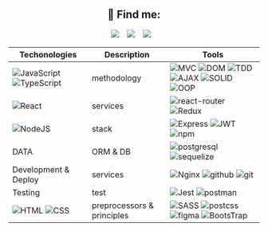 
<h2 align="center">💬 Find me:</h2>
<p align="center" align='right'>
  <a target="_blank"href="mailto:davaispi@gmail.com"><img src="https://img.shields.io/badge/Mail-20232A?style=for-the-badge&logo=mail" /></a>&nbsp;&nbsp;&nbsp;
  <a target="_blank"href="mailto:davaispi@gmail.com"><img src="https://img.shields.io/badge/Gmail-20232A?style=for-the-badge&logo=gmail" /></a>&nbsp;&nbsp;&nbsp;
  <a target="_blank"href="https://t.me/nunespi"><img src="https://img.shields.io/badge/Telegram-20232A?style=for-the-badge&logo=telegram" /></a>&nbsp;&nbsp;&nbsp;
</p>

Techonologies | Description                 | Tools
--- |-----------------------------| ---
![JavaScript](https://img.shields.io/badge/JavaScript-20232A?style=for-the-badge&logo=javascript) ![TypeScript](https://img.shields.io/badge/TypeScript-20232A?style=for-the-badge&logo=typescript) | methodology               |![MVC](https://img.shields.io/badge/mvc-20232A?style=for-the-badge) ![DOM](https://img.shields.io/badge/dom-20232A?style=for-the-badge) ![TDD](https://img.shields.io/badge/tdd-20232A?style=for-the-badge) ![AJAX](https://img.shields.io/badge/ajax-20232A?style=for-the-badge) ![SOLID](https://img.shields.io/badge/solid-20232A?style=for-the-badge) ![OOP](https://img.shields.io/badge/oop-20232A?style=for-the-badge)
![React](https://img.shields.io/badge/React-20232A?style=for-the-badge&logo=react) | services                    | ![react-router](https://img.shields.io/badge/React_Router-20232A?style=for-the-badge&logo=react-router) ![Redux](https://img.shields.io/badge/Redux-20232A?style=for-the-badge&logo=redux&logoColor=7749BD) 
![NodeJS](https://img.shields.io/badge/node.js-20232A?style=for-the-badge&logo=node.js) | stack                       | ![Express](https://img.shields.io/badge/express.js-20232A?style=for-the-badge&logo=express) ![JWT](https://img.shields.io/badge/JWT-20232A?style=for-the-badge&logo=jsonwebtokens) ![npm](https://img.shields.io/badge/npm-20232A?style=for-the-badge&logo=npm)
DATA | ORM & DB                     | ![postgresql](https://img.shields.io/badge/postgresql-20232A?style=for-the-badge&logo=postgresql) ![sequelize](https://img.shields.io/badge/Sequelize-20232A?style=for-the-badge&logo=Sequelize)
Development & Deploy | services                    | ![Nginx](https://img.shields.io/badge/nginx-20232A?style=for-the-badge&logo=nginx&logoColor=green) ![github](https://img.shields.io/badge/github-20232A?style=for-the-badge&logo=github) ![git](https://img.shields.io/badge/git-20232A?style=for-the-badge&logo=git)
Testing | test                        | ![Jest](https://img.shields.io/badge/-jest-20232A?style=for-the-badge&logo=jest&logoColor=brown) ![postman](https://img.shields.io/badge/postman-20232A?style=for-the-badge&logo=postman) 
![HTML](https://img.shields.io/badge/HTML5-20232A?style=for-the-badge&logo=html5) ![CSS](https://img.shields.io/badge/CSS3-20232A?style=for-the-badge&logo=css3&logoColor=369AD6) | preprocessors & principles  | ![SASS](https://img.shields.io/badge/Sass-20232A?style=for-the-badge&logo=sass) ![postcss](https://img.shields.io/badge/postcss-20232A?style=for-the-badge&logo=postcss&logoColor=DD3A0A) ![figma](https://img.shields.io/badge/figma-20232A?style=for-the-badge&logo=figma) ![BootsTrap](https://img.shields.io/badge/Bootstrap-20232A?style=for-the-badge&logo=bootstrap)

[//]: # ( ![JavaScript]&#40;https://img.shields.io/badge/JavaScript-20232A?style=for-the-badge&logo=javascript&#41; )

[//]: # (<!-- ![TypeScript]&#40;https://img.shields.io/badge/TypeScript-20232A?style=for-the-badge&logo=typescript&#41; -->)

[//]: # (<!-- ![React]&#40;https://img.shields.io/badge/React-20232A?style=for-the-badge&logo=react&#41; -->)

[//]: # (<!-- ![Redux]&#40;https://img.shields.io/badge/Redux-20232A?style=for-the-badge&logo=redux&logoColor=7749BD&#41; -->)

[//]: # (<!-- ![React Query]&#40;https://img.shields.io/badge/ReactQuery-20232A?style=for-the-badge&logo=reactquery&#41; -->)

[//]: # (<!-- ![react-router]&#40;https://img.shields.io/badge/React_Router-20232A?style=for-the-badge&logo=react-router&#41; -->)

[//]: # (<!-- ![HTML]&#40;https://img.shields.io/badge/HTML5-20232A?style=for-the-badge&logo=html5&#41; -->)

[//]: # (<!-- ![CSS]&#40;https://img.shields.io/badge/CSS3-20232A?style=for-the-badge&logo=css3&logoColor=369AD6&#41; -->)

[//]: # (<!-- ![SASS]&#40;https://img.shields.io/badge/Sass-20232A?style=for-the-badge&logo=sass&#41; -->)

[//]: # (<!-- ![postcss]&#40;https://img.shields.io/badge/postcss-20232A?style=for-the-badge&logo=postcss&logoColor=DD3A0A&#41; -->)

[//]: # (<!-- ![figma]&#40;https://img.shields.io/badge/figma-20232A?style=for-the-badge&logo=figma&#41; -->)

[//]: # (<!-- ![BootsTrap]&#40;https://img.shields.io/badge/Bootstrap-20232A?style=for-the-badge&logo=bootstrap&#41; -->)

[//]: # (<!-- ![NodeJS]&#40;https://img.shields.io/badge/node.js-20232A?style=for-the-badge&logo=node.js&#41; -->)

[//]: # (<!-- ![Express]&#40;https://img.shields.io/badge/express.js-20232A?style=for-the-badge&logo=express&#41; -->)

[//]: # (<!-- ![socket.io]&#40;https://img.shields.io/badge/socket.io-20232A?style=for-the-badge&logo=socket.io&#41; -->)

[//]: # (<!-- ![JWT]&#40;https://img.shields.io/badge/JWT-20232A?style=for-the-badge&logo=jsonwebtokens&#41; -->)

[//]: # (<!-- ![vercel]&#40;https://img.shields.io/badge/vercel-20232A?style=for-the-badge&logo=vercel&#41; -->)

[//]: # (<!-- ![postgresql]&#40;https://img.shields.io/badge/postgresql-20232A?style=for-the-badge&logo=postgresql&#41; -->)

[//]: # (<!-- ![sequelize]&#40;https://img.shields.io/badge/Sequelize-20232A?style=for-the-badge&logo=Sequelize&#41; -->)

[//]: # (<!-- ![postman]&#40;https://img.shields.io/badge/postman-20232A?style=for-the-badge&logo=postman&#41; -->)

[//]: # (<!-- ![eslint]&#40;https://img.shields.io/badge/eslint-20232A?style=for-the-badge&logo=eslint&logoColor=7C7CEA&#41; -->)

[//]: # (<!-- ![git]&#40;https://img.shields.io/badge/git-20232A?style=for-the-badge&logo=git&#41; -->)

[//]: # (<!-- ![gilab]&#40;https://img.shields.io/badge/gitlab-20232A?style=for-the-badge&logo=gitlab&#41; -->)

[//]: # (<!-- ![github]&#40;https://img.shields.io/badge/github-20232A?style=for-the-badge&logo=github&#41; -->)

[//]: # (<!-- ![npm]&#40;https://img.shields.io/badge/npm-20232A?style=for-the-badge&logo=npm&#41; -->)


<div align="center">
</div>

